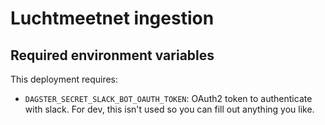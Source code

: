 # Luchtmeetnet ingestion

## Required environment variables

This deployment requires:

- `DAGSTER_SECRET_SLACK_BOT_OAUTH_TOKEN`: OAuth2 token to authenticate with slack. For dev, this isn't used so you can fill out anything you like.
